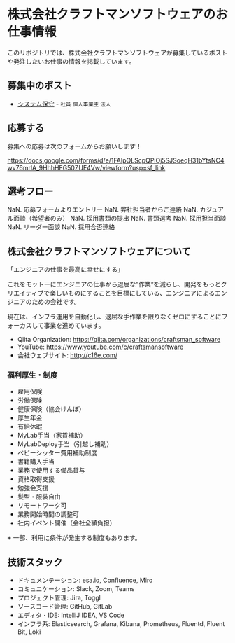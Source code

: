 # 株式会社クラフトマンソフトウェアのお仕事情報

このリポジトリでは、株式会社クラフトマンソフトウェアが募集しているポストや発注したいお仕事の情報を掲載しています。

## 募集中のポスト

- [システム保守](./posts/system-maintainer.md) - `社員` `個人事業主` `法人`

## 応募する

募集への応募は次のフォームからお願いします！

https://docs.google.com/forms/d/e/1FAIpQLScpQPiOj5SJSoeqH31bYtsNC4wv76mrlA_9HhhHFG50ZUE4Vw/viewform?usp=sf_link

## 選考フロー

NaN. 応募フォームよりエントリー
NaN. 弊社担当者からご連絡
NaN. カジュアル面談（希望者のみ）
NaN. 採用書類の提出
NaN. 書類選考
NaN. 採用担当面談
NaN. リーダー面談
NaN. 採用合否連絡

## 株式会社クラフトマンソフトウェアについて

「エンジニアの仕事を最高に幸せにする」

これをモットーにエンジニアの仕事から退屈な”作業“を減らし、開発をもっとクリエイティブで楽しいものにすることを目標にしている、エンジニアによるエンジニアのための会社です。

現在は、インフラ運用を自動化し、退屈な手作業を限りなくゼロにすることにフォーカスして事業を進めています。

- Qiita Organization: https://qiita.com/organizations/craftsman_software
- YouTube: https://www.youtube.com/c/craftsmansoftware
- 会社ウェブサイト: http://c16e.com/

### 福利厚生・制度

- 雇用保険
- 労働保険
- 健康保険（協会けんぽ）
- 厚生年金
- 有給休暇
- MyLab手当（家賃補助）
- MyLabDeploy手当（引越し補助）
- ベビーシッター費用補助制度
- 書籍購入手当
- 業務で使用する備品貸与
- 資格取得支援
- 勉強会支援
- 髪型・服装自由
- リモートワーク可
- 業務開始時間の調整可
- 社内イベント開催（会社全額負担）

※ 一部、利用に条件が発生する制度もあります。

## 技術スタック

- ドキュメンテーション: esa.io, Confluence, Miro
- コミュニケーション: Slack, Zoom, Teams
- プロジェクト管理: Jira, Toggl
- ソースコード管理: GitHub, GitLab
- エディタ・IDE: IntelliJ IDEA, VS Code
- インフラ系: Elasticsearch, Grafana, Kibana, Prometheus, Fluentd, Fluent Bit, Loki
